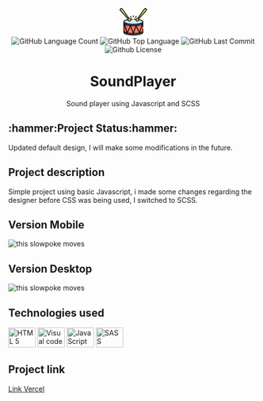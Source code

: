 <div align="center"> 
<img src="https://github.com/Guilbertoliveira/SoundPlayer/blob/main/images/bateria.png" heigh="40" width="55" >
<div>
<img alt="GitHub Language Count" src="https://img.shields.io/github/languages/count/Guilbertoliveira/SoundPlayer" />
<img alt="GitHub Top Language" src="https://img.shields.io/github/languages/top/Guilbertoliveira/SoundPlayer" />
<img alt="GitHub Last Commit" src="https://img.shields.io/github/last-commit/Guilbertoliveira/SoundPlayer" />
<img alt="Github License" src="https://img.shields.io/github/license/Guilbertoliveira/SoundPlayer" /></div>
<h1 align="center"> SoundPlayer </h1></div>

<p align="center">Sound player using Javascript and SCSS</p>


<h2 id="status-do-projeto">:hammer:Project Status:hammer:</h2>
<p>Updated default design, I will make some modifications in the future.</p>
<h2 id="descricao-projeto">Project description</h2>
<p>Simple project using basic Javascript, i made some changes regarding the designer before CSS was being used, I switched to SCSS.</p>

<h2 id="versaomobile">Version Mobile</h2>
<img src="https://user-images.githubusercontent.com/41201436/218341177-96017263-32c9-4f82-80ca-5ecf66e38350.gif" alt="this slowpoke moves"  width="250" />


<h2>Version Desktop</h2>
<img src="https://user-images.githubusercontent.com/41201436/218340356-4e0775e9-4ec8-44e9-a91f-add05fac627a.gif" alt="this slowpoke moves"  width="800" height="450" />

<h2>Technologies used</h2>
        <p>
        <img src="https://cdn.jsdelivr.net/gh/devicons/devicon/icons/html5/html5-plain-wordmark.svg" height="40" width="55" title="HTML 5" />
        <img src="https://cdn.jsdelivr.net/gh/devicons/devicon/icons/visualstudio/visualstudio-plain.svg" height="40" width="55" title="Visual code"  />
        <img src="https://cdn.jsdelivr.net/gh/devicons/devicon/icons/javascript/javascript-plain.svg" height="40" width="55" title="JavaScript"/>
        <img src="https://cdn.jsdelivr.net/gh/devicons/devicon/icons/sass/sass-original.svg" height="40" width="55" title="SASS" /></p>

       
          
<h2> Project link </h2>
<a href="https://sound-player-five.vercel.app/">Link Vercel</a>


